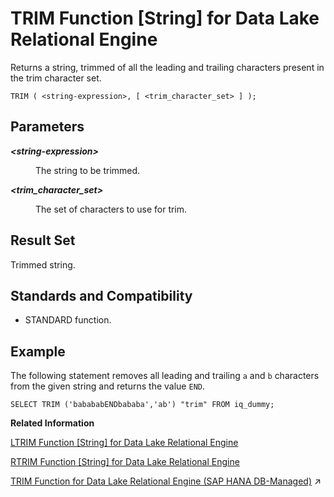 <!-- loioa58b326684f210158b01c6a84254a2f2 -->

# TRIM Function \[String\] for Data Lake Relational Engine

Returns a string, trimmed of all the leading and trailing characters present in the trim character set.



```
TRIM ( <string-expression>, [ <trim_character_set> ] );
```



<a name="loioa58b326684f210158b01c6a84254a2f2__TRIM_parm1"/>

## Parameters


<dl>
<dt><b>

*<string-expression\>*

</b></dt>
<dd>

The string to be trimmed.



</dd><dt><b>

*<trim\_character\_set\>*

</b></dt>
<dd>

The set of characters to use for trim.



</dd>
</dl>



<a name="loioa58b326684f210158b01c6a84254a2f2__TRIM_returns1"/>

## Result Set

Trimmed string.



<a name="loioa58b326684f210158b01c6a84254a2f2__TRIM_standards1"/>

## Standards and Compatibility

-   STANDARD function.



<a name="loioa58b326684f210158b01c6a84254a2f2__TRIM_examples1"/>

## Example

The following statement removes all leading and trailing `a` and `b` characters from the given string and returns the value `END`.

```
SELECT TRIM ('babababENDbababa','ab') "trim" FROM iq_dummy;
```

**Related Information**  


[LTRIM Function \[String\] for Data Lake Relational Engine](ltrim-function-string-for-data-lake-relational-engine-a561eaf.md "Returns a string, trimmed of all the leading characters present in the trim character set.")

[RTRIM Function \[String\] for Data Lake Relational Engine](rtrim-function-string-for-data-lake-relational-engine-a57d411.md "Returns a string, trimmed of all the trailing characters present in the trim character set.")

[TRIM Function for Data Lake Relational Engine (SAP HANA DB-Managed)](https://help.sap.com/viewer/a898e08b84f21015969fa437e89860c8/2023_4_QRC/en-US/d07890fd143c474c99313bda01aae897.html "Returns a string, trimmed of all the leading and trailing characters present in the trim character set.") :arrow_upper_right:

